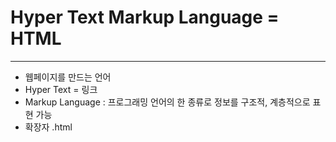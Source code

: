 # Hyper Text Markup Language = HTML
---

*	웹페이지를 만드는 언어
*	Hyper Text = 링크
*	Markup Language : 프로그래밍 언어의 한 종류로 정보를 구조적, 계층적으로 표현 가능
*	확장자 .html
